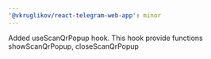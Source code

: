 ```yaml
---
'@vkruglikov/react-telegram-web-app': minor
---
```


Added useScanQrPopup hook. This hook provide functions showScanQrPopup, closeScanQrPopup
